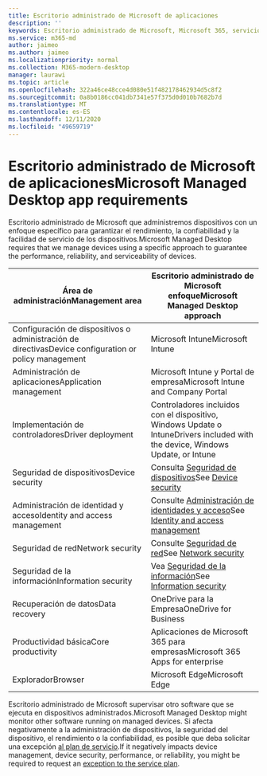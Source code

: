 ```yaml
---
title: Escritorio administrado de Microsoft de aplicaciones
description: ''
keywords: Escritorio administrado de Microsoft, Microsoft 365, servicio, documentación
ms.service: m365-md
author: jaimeo
ms.author: jaimeo
ms.localizationpriority: normal
ms.collection: M365-modern-desktop
manager: laurawi
ms.topic: article
ms.openlocfilehash: 322a46ce48cce4d080e51f482178462934d5c8f2
ms.sourcegitcommit: 0a8b0186cc041db7341e57f375d0d010b7682b7d
ms.translationtype: MT
ms.contentlocale: es-ES
ms.lasthandoff: 12/11/2020
ms.locfileid: "49659719"
---
```

# <a name="microsoft-managed-desktop-app-requirements"></a><span data-ttu-id="aa122-103">Escritorio administrado de Microsoft de aplicaciones</span><span class="sxs-lookup"><span data-stu-id="aa122-103">Microsoft Managed Desktop app requirements</span></span>

<!--This topic is the target for aka.ms/app-req. This is aka link is used from EA agreement for MMD. do not delete.-->

<!--Application addendum -->
 
<span data-ttu-id="aa122-104">Escritorio administrado de Microsoft que administremos dispositivos con un enfoque específico para garantizar el rendimiento, la confiabilidad y la facilidad de servicio de los dispositivos.</span><span class="sxs-lookup"><span data-stu-id="aa122-104">Microsoft Managed Desktop requires that we manage devices using a specific approach to guarantee the performance, reliability, and serviceability of devices.</span></span>


|<span data-ttu-id="aa122-105">Área de administración</span><span class="sxs-lookup"><span data-stu-id="aa122-105">Management area</span></span>  |<span data-ttu-id="aa122-106">Escritorio administrado de Microsoft enfoque</span><span class="sxs-lookup"><span data-stu-id="aa122-106">Microsoft Managed Desktop approach</span></span>  |
|---------|---------|
|<span data-ttu-id="aa122-107">Configuración de dispositivos o administración de directivas</span><span class="sxs-lookup"><span data-stu-id="aa122-107">Device configuration or policy management</span></span>     |  <span data-ttu-id="aa122-108">Microsoft Intune</span><span class="sxs-lookup"><span data-stu-id="aa122-108">Microsoft Intune</span></span>       |
|<span data-ttu-id="aa122-109">Administración de aplicaciones</span><span class="sxs-lookup"><span data-stu-id="aa122-109">Application management</span></span>     | <span data-ttu-id="aa122-110">Microsoft Intune y Portal de empresa</span><span class="sxs-lookup"><span data-stu-id="aa122-110">Microsoft Intune and Company Portal</span></span>        |
|<span data-ttu-id="aa122-111">Implementación de controladores</span><span class="sxs-lookup"><span data-stu-id="aa122-111">Driver deployment</span></span>     |  <span data-ttu-id="aa122-112">Controladores incluidos con el dispositivo, Windows Update o Intune</span><span class="sxs-lookup"><span data-stu-id="aa122-112">Drivers included with the device, Windows Update, or Intune</span></span>       |
|<span data-ttu-id="aa122-113">Seguridad de dispositivos</span><span class="sxs-lookup"><span data-stu-id="aa122-113">Device security</span></span>     | <span data-ttu-id="aa122-114">Consulta [Seguridad de dispositivos](security.md#device-security)</span><span class="sxs-lookup"><span data-stu-id="aa122-114">See [Device security](security.md#device-security)</span></span>      |
|<span data-ttu-id="aa122-115">Administración de identidad y acceso</span><span class="sxs-lookup"><span data-stu-id="aa122-115">Identity and access management</span></span>     | <span data-ttu-id="aa122-116">Consulte [Administración de identidades y acceso](security.md#identity-and-access-management)</span><span class="sxs-lookup"><span data-stu-id="aa122-116">See [Identity and access management](security.md#identity-and-access-management)</span></span>        |
|<span data-ttu-id="aa122-117">Seguridad de red</span><span class="sxs-lookup"><span data-stu-id="aa122-117">Network security</span></span>     | <span data-ttu-id="aa122-118">Consulte [Seguridad de red](security.md#network-security)</span><span class="sxs-lookup"><span data-stu-id="aa122-118">See [Network security](security.md#network-security)</span></span>        |
|<span data-ttu-id="aa122-119">Seguridad de la información</span><span class="sxs-lookup"><span data-stu-id="aa122-119">Information security</span></span>     |  <span data-ttu-id="aa122-120">Vea [Seguridad de la información](security.md#information-security)</span><span class="sxs-lookup"><span data-stu-id="aa122-120">See [Information security](security.md#information-security)</span></span>       |
|<span data-ttu-id="aa122-121">Recuperación de datos</span><span class="sxs-lookup"><span data-stu-id="aa122-121">Data recovery</span></span>     | <span data-ttu-id="aa122-122">OneDrive para la Empresa</span><span class="sxs-lookup"><span data-stu-id="aa122-122">OneDrive for Business</span></span>        |
|<span data-ttu-id="aa122-123">Productividad básica</span><span class="sxs-lookup"><span data-stu-id="aa122-123">Core productivity</span></span>     | <span data-ttu-id="aa122-124">Aplicaciones de Microsoft 365 para empresas</span><span class="sxs-lookup"><span data-stu-id="aa122-124">Microsoft 365 Apps for enterprise</span></span>    |
|<span data-ttu-id="aa122-125">Explorador</span><span class="sxs-lookup"><span data-stu-id="aa122-125">Browser</span></span>     | <span data-ttu-id="aa122-126">Microsoft Edge</span><span class="sxs-lookup"><span data-stu-id="aa122-126">Microsoft Edge</span></span>        |




<span data-ttu-id="aa122-127">Escritorio administrado de Microsoft supervisar otro software que se ejecuta en dispositivos administrados.</span><span class="sxs-lookup"><span data-stu-id="aa122-127">Microsoft Managed Desktop might monitor other software running on managed devices.</span></span> <span data-ttu-id="aa122-128">Si afecta negativamente a la administración de dispositivos, la seguridad del dispositivo, el rendimiento o la confiabilidad, es posible que deba solicitar una excepción [al plan de servicio](customizing.md).</span><span class="sxs-lookup"><span data-stu-id="aa122-128">If it negatively impacts device management, device security, performance, or reliability, you might be required to request an [exception to the service plan](customizing.md).</span></span>
